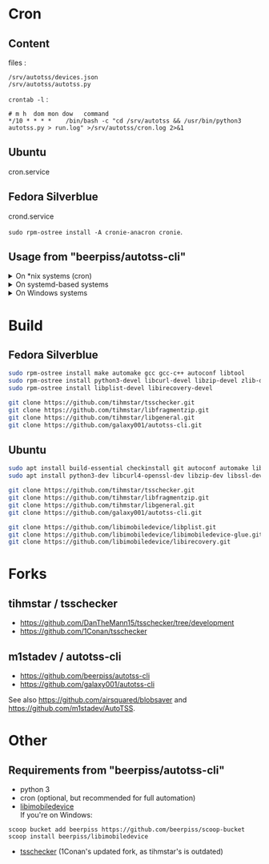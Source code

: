 # Cron

## Content

files :
```
/srv/autotss/devices.json
/srv/autotss/autotss.py
```

`crontab -l` :
```
# m h  dom mon dow   command
*/10 * * * *	/bin/bash -c "cd /srv/autotss && /usr/bin/python3 autotss.py > run.log" >/srv/autotss/cron.log 2>&1
```

## Ubuntu

cron.service

## Fedora Silverblue

crond.service

`sudo rpm-ostree install -A cronie-anacron cronie`.

## Usage from "beerpiss/autotss-cli"

<details>
  <summary>On *nix systems (cron)</summary>

- Install cron on your system
- Add `*/10 * * * * /bin/bash -c "cd AUTOTSS_DIR && python3 autotss.py"` to your crontab
  - Replace `AUTOTSS_DIR` with the full path to your AutoTSS-CLI folder
  - This runs every 10 minutes, but the frequency can be altered by changing the `10` in `*/10` to a different number of minutes.
</details>

<details>
  <summary>On systemd-based systems</summary>

- Create a new service file (e.g. `/etc/systemd/system/autotss.service`):  
Replace `<AUTOTSS_DIR>` with the full path to your AutoTSS-CLI folder, and `<username>` and `<group>` with your own information (usually you can use your username for both).  
It runs every 10 minutes (600 seconds), but you can edit `RestartSec=` to a different number of seconds.
```ini
[Unit]
Description=autotss
After=multi-user.target
After=network-online.target
Wants=network-online.target

[Service]
WorkingDirectory=<AUTOTSS_DIR>
ExecStart=/usr/bin/python3 autotss.py
User=<username>
Group=<group>
Type=simple
Restart=always
RestartSec=600
TimeoutStopSec=10

[Install]
WantedBy=multi-user.target
```
- Reload all service files: `sudo systemctl daemon-reload`
- Enable and start the service: `sudo systemctl enable --now autotss`
</details>

<details>
  <summary>On Windows systems</summary>

- Open Task Scheduler (taskschd.msc)
- Create a task:
   - Trigger:
       - Begin the task: At task creation/modification
       - Repeat task every: 10 minutes
       - For a duration of: Indefinitely
   - Actions:
       - Action: Start a program
       - Program/script: <path to your python.exe>
       - Add arguments: autotss.py
       - Start in: <path to your AutoTSS-CLI folder>
</details>


# Build

## Fedora Silverblue

```sh
sudo rpm-ostree install make automake gcc gcc-c++ autoconf libtool
sudo rpm-ostree install python3-devel libcurl-devel libzip-devel zlib-devel openssl-devel
sudo rpm-ostree install libplist-devel libirecovery-devel

git clone https://github.com/tihmstar/tsschecker.git
git clone https://github.com/tihmstar/libfragmentzip.git
git clone https://github.com/tihmstar/libgeneral.git
git clone https://github.com/galaxy001/autotss-cli.git
```

## Ubuntu

```sh
sudo apt install build-essential checkinstall git autoconf automake libtool-bin
sudo apt install python3-dev libcurl4-openssl-dev libzip-dev libssl-dev libreadline-dev libusb-1.0-0-dev

git clone https://github.com/tihmstar/tsschecker.git
git clone https://github.com/tihmstar/libfragmentzip.git
git clone https://github.com/tihmstar/libgeneral.git
git clone https://github.com/galaxy001/autotss-cli.git

git clone https://github.com/libimobiledevice/libplist.git
git clone https://github.com/libimobiledevice/libimobiledevice-glue.git
git clone https://github.com/libimobiledevice/libirecovery.git
```


# Forks

##  tihmstar / tsschecker

* <https://github.com/DanTheMann15/tsschecker/tree/development>
* <https://github.com/1Conan/tsschecker>

## m1stadev / autotss-cli

* <https://github.com/beerpiss/autotss-cli>
* <https://github.com/galaxy001/autotss-cli>

See also <https://github.com/airsquared/blobsaver> and <https://github.com/m1stadev/AutoTSS>.


# Other

## Requirements from "beerpiss/autotss-cli"
* python 3
* cron (optional, but recommended for full automation)
* [libimobiledevice](https://github.com/libimobiledevice/libimobiledevice/)  
If you're on Windows:  
```
scoop bucket add beerpiss https://github.com/beerpiss/scoop-bucket
scoop install beerpiss/libimobiledevice
```
* [tsschecker](https://github.com/1Conan/tsschecker/) (1Conan's updated fork, as tihmstar's is outdated)
